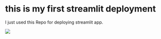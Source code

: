 # this is my first streamlit deployment
I just used this Repo for deploying streamlit app.

<img src="https://miro.medium.com/v2/resize:fit:1134/1*pORv71dKE3FfyKKkbaPtLA.jpeg">
